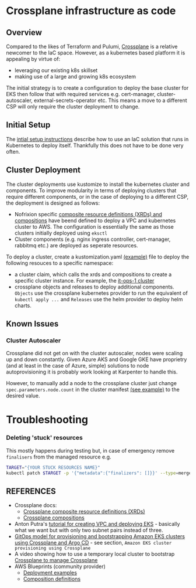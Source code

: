 # Crossplane infrastructure as code #

## Overview ##

Compared to the likes of Terraform and Pulumi, [Crossplane](https://www.crossplane.io/) is a relative newcomer to the IaC space. However, as a kubernetes based platform it is appealing by virtue of:

- leveraging our existing k8s skillset
- making use of a large and growing k8s ecosystem

The initial strategy is to create a configuration to deploy the base cluster for EKS then follow that with required services e.g. cert-manager, cluster-autoscaler, external-secrets-operator etc. This means a move to a different CSP will only require the cluster deployment to change.

## Initial Setup ##

The [intial setup instructions](./docs/initial-setup.md) describe how to use an IaC solution that runs in Kubernetes to deploy itself. Thankfully this does not have to be done very often.

## Cluster Deployment ##

The cluster deployments use kustomize to install the kubernetes cluster and components. To improve modularity in terms of deploying clusters that require different components, or in the case of deploying to a different CSP, the deployment is designed as follows:

- Nofrixion specific [composite resource definitions (XRDs) and compositions](../apis/aws/) have beend defined to deploy a VPC and kubernetes cluster to AWS. The configuration is essentially the same as those clusters initially deployed using `eksctl`
- Cluster components (e.g. nginx ingress controller, cert-manager, rabbitmq etc.) are deployed as seperate resources.

To deploy a cluster, create a kustomization.yaml [(example)](./it-ops-cluster/kustomization.yaml) file to deploy the following resouces to a specific namespace:

* a cluster claim, which calls the xrds and compositions to create a specific cluster instance. For example, the [it-ops-1 cluster](./it-ops-cluster/it-ops-cluster.yaml)
* crossplane objects and releases to deploy additional components. `Objects` use the crossplane kubernetes provider to run the equivalent of `kubectl apply ...` and `Releases` use the helm provider to deploy helm charts.

## Known Issues ##

### Cluster Autoscaler ###
Crossplane did not get on with the cluster autoscaler, nodes were scaling up and down constantly. Given Azure AKS and Google GKE have proprietry (and at least in the case of Azure, simple) solutions to node autoprovisioning it is probably work looking at Karpenter to handle this.

However, to manually add a node to the crossplane cluster just change `spec.parameters.node.count` in the cluster manifest [(see example)](./it-ops-cluster/it-ops-cluster.yaml) to the desired value.

# Troubleshooting #

### Deleting 'stuck' resources ###

This mostly happens during testing but, in case of emergency remove `finalisers` from the managed resource e.g.

```bash
TARGET="{YOUR STUCK RESOURCES NAME}"
kubectl patch $TARGET -p '{"metadata":{"finalizers": []}}' --type=merge
```

## REFERENCES ##

* Crossplane docs:
  * [Crossplane composite resource definitions (XRDs)](https://docs.crossplane.io/latest/concepts/composite-resource-definitions/)
  * [Crossplane compositions](https://docs.crossplane.io/latest/concepts/compositions/)
* Anton Putra's [tutorial for creating VPC and deploying EKS](https://youtu.be/mpfqPXfX6mg?si=VK0LR-SfwYGGs6KO) - basically what we want but with only two subnet pairs instead of three.
* [GitOps model for provisioning and bootstrapping Amazon EKS clusters using Crossplane and Argo CD](https://aws.amazon.com/blogs/containers/gitops-model-for-provisioning-and-bootstrapping-amazon-eks-clusters-using-crossplane-and-argo-cd/) - see section, `Amazon EKS cluster provisioning using Crossplane`
* A video showing how to use a temporary local cluster to bootstrap [Crossplane to manage Crossplane](https://youtu.be/IlaYGgyg06o?si=mXM9p73MyrLCd8gA)
* AWS Blueprints (community provider)
  * [Deployment examples](https://github.com/awslabs/crossplane-on-eks/tree/main/examples/aws-provider/composite-resources/eks)
  * [Composition definitions](https://github.com/awslabs/crossplane-on-eks/blob/main/compositions/aws-provider/eks/)
